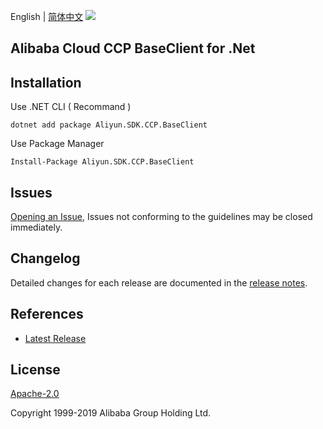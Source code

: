 English | [简体中文](README-CN.md)
![](https://aliyunsdk-pages.alicdn.com/icons/AlibabaCloud.svg)

## Alibaba Cloud CCP BaseClient for .Net

## Installation

Use .NET CLI ( Recommand )

    dotnet add package Aliyun.SDK.CCP.BaseClient

Use Package Manager

    Install-Package Aliyun.SDK.CCP.BaseClient

## Issues
[Opening an Issue](https://github.com/aliyun/aliyun-ccp/issues/new), Issues not conforming to the guidelines may be closed immediately.

## Changelog
Detailed changes for each release are documented in the [release notes](./ChangeLog.md).

## References
* [Latest Release](https://github.com/aliyun/aliyun-ccp/tree/master/baseclient/csharp)

## License
[Apache-2.0](http://www.apache.org/licenses/LICENSE-2.0)

Copyright 1999-2019 Alibaba Group Holding Ltd.